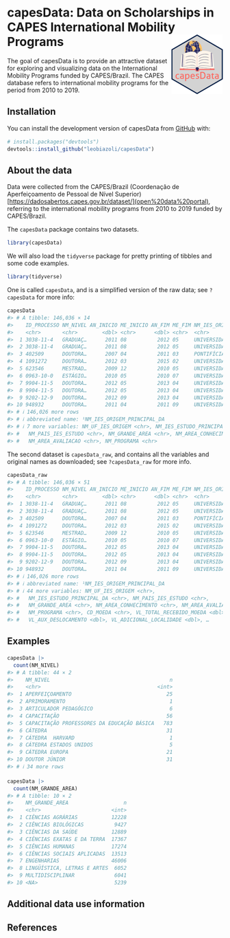 
<!-- README.md is generated from README.Rmd. Please edit that file -->

# capesData: Data on Scholarships in CAPES International Mobility Programs <img src="man/figures/logo.png" align="right" alt="Hex logo for package" width="120" />

<!-- badges: start -->
<!-- badges: end -->

The goal of capesData is to provide an attractive dataset for exploring
and visualizing data on the International Mobility Programs funded by
CAPES/Brazil. The CAPES database refers to international mobility
programs for the period from 2010 to 2019.

## Installation

You can install the development version of capesData from
[GitHub](https://github.com/) with:

``` r
# install.packages("devtools")
devtools::install_github("leobiazoli/capesData")
```

## About the data

Data were collected from the CAPES/Brazil (Coordenação de
Aperfeiçoamento de Pessoal de Nível Superior)
[https://dadosabertos.capes.gov.br/dataset/](open%20data%20portal),
referring to the international mobility programs from 2010 to 2019
funded by CAPES/Brazil.

The `capesData` package contains two datasets.

``` r
library(capesData)
```

We will also load the `tidyverse` package for pretty printing of tibbles
and some code examples.

``` r
library(tidyverse)
```

One is called `capesData`, and is a simplified version of the raw data;
see `?capesData` for more info:

``` r
capesData
#> # A tibble: 146,036 × 14
#>    ID_PROCESSO NM_NIVEL AN_INICIO ME_INICIO AN_FIM ME_FIM NM_IES_ORIGEM_PRINCI…¹
#>    <chr>       <chr>        <dbl> <chr>      <dbl> <chr>  <chr>                 
#>  1 3038-11-4   GRADUAÇ…      2011 08          2012 05     UNIVERSIDADE FEDERAL …
#>  2 3038-11-4   GRADUAÇ…      2011 08          2012 05     UNIVERSIDADE FEDERAL …
#>  3 402509      DOUTORA…      2007 04          2011 03     PONTIFÍCIA UNIVERSIDA…
#>  4 1091272     DOUTORA…      2012 03          2015 02     UNIVERSIDADE DE BRASÍ…
#>  5 623546      MESTRAD…      2009 12          2010 05     UNIVERSIDADE FEDERAL …
#>  6 0963-10-0   ESTÁGIO…      2010 05          2010 07     UNIVERSIDADE DE SÃO P…
#>  7 9904-11-5   DOUTORA…      2012 05          2013 04     UNIVERSIDADE FEDERAL …
#>  8 9904-11-5   DOUTORA…      2012 05          2013 04     UNIVERSIDADE FEDERAL …
#>  9 9202-12-9   DOUTORA…      2012 09          2013 04     UNIVERSIDADE DE BRASÍ…
#> 10 948932      DOUTORA…      2011 04          2011 09     UNIVERSIDADE FEDERAL …
#> # ℹ 146,026 more rows
#> # ℹ abbreviated name: ¹​NM_IES_ORIGEM_PRINCIPAL_DA
#> # ℹ 7 more variables: NM_UF_IES_ORIGEM <chr>, NM_IES_ESTUDO_PRINCIPAL_DA <chr>,
#> #   NM_PAIS_IES_ESTUDO <chr>, NM_GRANDE_AREA <chr>, NM_AREA_CONHECIMENTO <chr>,
#> #   NM_AREA_AVALIACAO <chr>, NM_PROGRAMA <chr>
```

The second dataset is `capesData_raw`, and contains all the variables
and original names as downloaded; see `?capesData_raw` for more info.

``` r
capesData_raw
#> # A tibble: 146,036 × 51
#>    ID_PROCESSO NM_NIVEL AN_INICIO ME_INICIO AN_FIM ME_FIM NM_IES_ORIGEM_PRINCI…¹
#>    <chr>       <chr>        <dbl> <chr>      <dbl> <chr>  <chr>                 
#>  1 3038-11-4   GRADUAÇ…      2011 08          2012 05     UNIVERSIDADE FEDERAL …
#>  2 3038-11-4   GRADUAÇ…      2011 08          2012 05     UNIVERSIDADE FEDERAL …
#>  3 402509      DOUTORA…      2007 04          2011 03     PONTIFÍCIA UNIVERSIDA…
#>  4 1091272     DOUTORA…      2012 03          2015 02     UNIVERSIDADE DE BRASÍ…
#>  5 623546      MESTRAD…      2009 12          2010 05     UNIVERSIDADE FEDERAL …
#>  6 0963-10-0   ESTÁGIO…      2010 05          2010 07     UNIVERSIDADE DE SÃO P…
#>  7 9904-11-5   DOUTORA…      2012 05          2013 04     UNIVERSIDADE FEDERAL …
#>  8 9904-11-5   DOUTORA…      2012 05          2013 04     UNIVERSIDADE FEDERAL …
#>  9 9202-12-9   DOUTORA…      2012 09          2013 04     UNIVERSIDADE DE BRASÍ…
#> 10 948932      DOUTORA…      2011 04          2011 09     UNIVERSIDADE FEDERAL …
#> # ℹ 146,026 more rows
#> # ℹ abbreviated name: ¹​NM_IES_ORIGEM_PRINCIPAL_DA
#> # ℹ 44 more variables: NM_UF_IES_ORIGEM <chr>,
#> #   NM_IES_ESTUDO_PRINCIPAL_DA <chr>, NM_PAIS_IES_ESTUDO <chr>,
#> #   NM_GRANDE_AREA <chr>, NM_AREA_CONHECIMENTO <chr>, NM_AREA_AVALIACAO <chr>,
#> #   NM_PROGRAMA <chr>, CD_MOEDA <chr>, VL_TOTAL_RECEBIDO_MOEDA <dbl>,
#> #   VL_AUX_DESLOCAMENTO <dbl>, VL_ADICIONAL_LOCALIDADE <dbl>, …
```

## Examples

``` r
capesData |>
  count(NM_NIVEL)
#> # A tibble: 44 × 2
#>    NM_NIVEL                                       n
#>    <chr>                                      <int>
#>  1 APERFEIÇOAMENTO                               25
#>  2 APRIMORAMENTO                                  1
#>  3 ARTICULADOR PEDAGÓGICO                         6
#>  4 CAPACITAÇÃO                                   56
#>  5 CAPACITAÇÃO PROFESSORES DA EDUCAÇÃO BÁSICA   783
#>  6 CÁTEDRA                                       31
#>  7 CÁTEDRA  HARVARD                               1
#>  8 CÁTEDRA ESTADOS UNIDOS                         5
#>  9 CÁTEDRA EUROPA                                21
#> 10 DOUTOR JÚNIOR                                 31
#> # ℹ 34 more rows

capesData |>
  count(NM_GRANDE_AREA)
#> # A tibble: 10 × 2
#>    NM_GRANDE_AREA                  n
#>    <chr>                       <int>
#>  1 CIÊNCIAS AGRÁRIAS           12228
#>  2 CIÊNCIAS BIOLÓGICAS          9427
#>  3 CIÊNCIAS DA SAÚDE           12889
#>  4 CIÊNCIAS EXATAS E DA TERRA  17367
#>  5 CIÊNCIAS HUMANAS            17274
#>  6 CIÊNCIAS SOCIAIS APLICADAS  13513
#>  7 ENGENHARIAS                 46006
#>  8 LINGÜÍSTICA, LETRAS E ARTES  6052
#>  9 MULTIDISCIPLINAR             6041
#> 10 <NA>                         5239
```

## Additional data use information

## References
